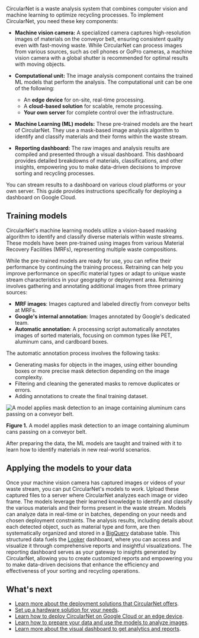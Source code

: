 CircularNet is a waste analysis system that combines computer vision and machine
learning to optimize recycling processes. To implement CircularNet, you need
these key components:

-  **Machine vision camera:** A specialized camera captures high-resolution
   images of materials on the conveyor belt, ensuring consistent quality even
   with fast-moving waste. While CircularNet can process images from various
   sources, such as cell phones or GoPro cameras, a machine vision camera with a
   global shutter is recommended for optimal results with moving objects.
-  **Computational unit:** The image analysis component contains the trained ML
   models that perform the analysis. The computational unit can be one of the
   following:

    -  An **edge device** for on-site, real-time processing.
    -  A **cloud-based solution** for scalable, remote processing.
    -  **Your own server** for complete control over the infrastructure.

-  **Machine Learning (ML) models:** These pre-trained models are the heart of
   CircularNet. They use a mask-based image analysis algorithm to identify and
   classify materials and their forms within the waste stream.
-  **Reporting dashboard:** The raw images and analysis results are compiled and
   presented through a visual dashboard. This dashboard provides detailed
   breakdowns of materials, classifications, and other insights, empowering you
   to make data-driven decisions to improve sorting and recycling processes.

You can stream results to a dashboard on various cloud platforms or your own
server. This guide provides instructions specifically for deploying a dashboard
on Google Cloud.

## Training models

CircularNet's machine learning models utilize a vision-based masking algorithm
to identify and classify diverse materials within waste streams. These models
have been pre-trained using images from various Material Recovery Facilities
(MRFs), representing multiple waste compositions.

While the pre-trained models are ready for use, you can refine their performance
by continuing the training process. Retraining can help you improve performance
on specific material types or adapt to unique waste stream characteristics in
your geography or deployment area. Retraining involves gathering and annotating
additional images from three primary sources:

-  **MRF images**: Images captured and labeled directly from conveyor belts at
   MRFs.
-  **Google's internal annotation**: Images annotated by Google's dedicated
   team.
-  **Automatic annotation**: A processing script automatically annotates images
   of sorted materials, focusing on common types like PET, aluminum cans, and
   cardboard boxes.

The automatic annotation process involves the following tasks:

-  Generating masks for objects in the images, using either bounding boxes or
   more precise mask detection depending on the image complexity.
-  Filtering and cleaning the generated masks to remove duplicates or errors.
-  Adding annotations to create the final training dataset.

![A model applies mask detection to an image containing aluminum cans passing on a conveyor belt.](/images/mask-detection.png)

**Figure 1.** A model applies mask detection to an image containing aluminum
cans passing on a conveyor belt.

After preparing the data, the ML models are taught and trained with it to learn
how to identify materials in new real-world scenarios.

## Applying the models to your data

Once your machine vision camera has captured images or videos of your waste
stream, you can put CircularNet's models to work. Upload these captured files to
a server where CircularNet analyzes each image or video frame. The models
leverage their learned knowledge to identify and classify the various materials
and their forms present in the waste stream. Models can analyze data in
real-time or in batches, depending on your needs and chosen deployment
constraints. The analysis results, including details about each detected object,
such as material type and form, are then systematically organized and stored in
a [BigQuery](https://cloud.google.com/bigquery) database table. This structured
data fuels the [Looker](https://cloud.google.com/looker) dashboard, where you
can access and visualize it through comprehensive reports and insightful
visualizations. The reporting dashboard serves as your gateway to insights
generated by CircularNet, allowing you to create customized reports and
empowering you to make data-driven decisions that enhance the efficiency and
effectiveness of your sorting and recycling operations.

## What's next

-  [Learn more about the deployment solutions that CircularNet offers](/third_party/tensorflow_models/official/projects/waste_identification_ml/circularnet-docs/content/solutions/).
-  [Set up a hardware solution for your needs](/third_party/tensorflow_models/official/projects/waste_identification_ml/circularnet-docs/content/system-req/).
-  [Learn how to deploy CircularNet on Google Cloud or an edge device](/third_party/tensorflow_models/official/projects/waste_identification_ml/circularnet-docs/content/deploy-cn/).
-  [Learn how to prepare your data and use the models to analyze images](/third_party/tensorflow_models/official/projects/waste_identification_ml/circularnet-docs/content/analyze-data/).
-  [Learn more about the visual dashboard to get analytics and reports](/third_party/tensorflow_models/official/projects/waste_identification_ml/circularnet-docs/content/view-data/).